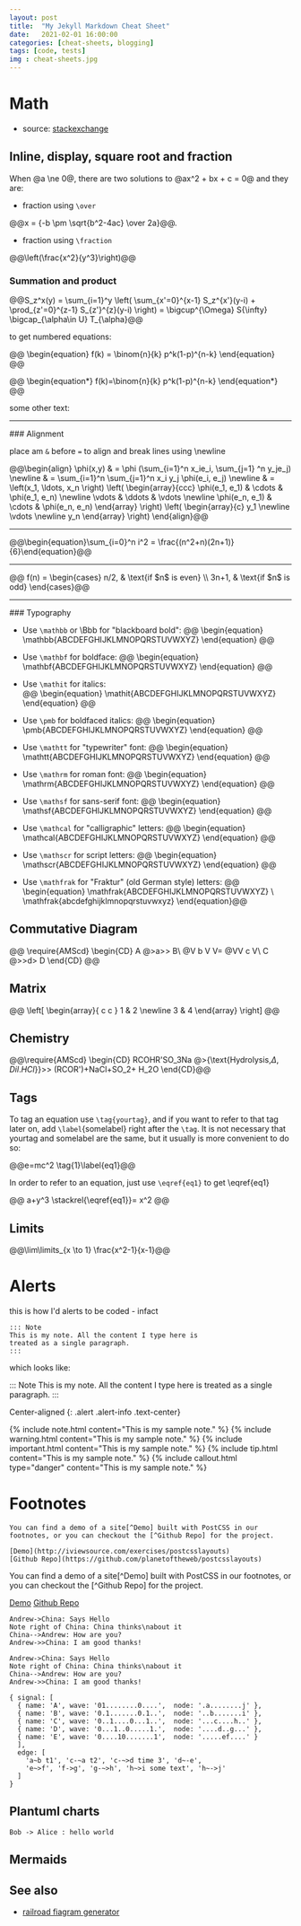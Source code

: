 ```yaml
---
layout: post
title:  "My Jekyll Markdown Cheat Sheet"
date:   2021-02-01 16:00:00
categories: [cheat-sheets, blogging]
tags: [code, tests]
img : cheat-sheets.jpg
---
```


# Math

- source: [stackexchange](https://math.meta.stackexchange.com/questions/5020/mathjax-basic-tutorial-and-quick-reference/30661#30661)

## Inline, display, square root and fraction

When @a \ne 0@, there are two solutions to @ax^2 + bx + c = 0@ and they are:

- fraction using `\over`

@@x = {-b \pm \sqrt{b^2-4ac} \over 2a}@@.

- fraction using `\fraction`

@@\left(\frac{x^2}{y^3}\right)@@	

### Summation and product

@@S_z^x(y) = \sum_{i=1}^y \left( \sum_{x'=0}^{x-1} S_z^{x'}(y-i) + \prod_{z'=0}^{z-1} S_{z'}^{z}(y-i) \right) = \bigcup^{\Omega} S{\infty} \bigcap_{\alpha\in U} T_{\alpha}@@

to get numbered equations:

@@
\begin{equation}
  f(k) = \binom{n}{k} p^k(1-p)^{n-k}
\end{equation}
@@

@@
\begin{equation*} 
    f(k)=\binom{n}{k} p^k(1-p)^{n-k}
  \end{equation*}
@@

some other text:
<hr>
### Alignment

  place am `&` before `=` to align and break lines using \newline 


@@\begin{align}
  \phi(x,y) & = \phi (\sum_{i=1}^n x_ie_i, \sum_{j=1} ^n y_je_j)  \newline
  & =  \sum_{i=1}^n \sum_{j=1}^n x_i y_j \phi(e_i, e_j) \newline
  & =  \left(x_1, \ldots, x_n \right) 
  \left( \begin{array}{ccc}
      \phi(e_1, e_1) & \cdots & \phi(e_1, e_n) \newline
      \vdots         & \ddots & \vdots         \newline
      \phi(e_n, e_1) & \cdots & \phi(e_n, e_n) \end{array} \right)
  \left( \begin{array}{c}  y_1 \newline
                      \vdots \newline 
                      y_n \end{array} \right)
  \end{align}@@
<hr>
@@\begin{equation}\sum_{i=0}^n i^2 = \frac{(n^2+n)(2n+1)}{6}\end{equation}@@
<hr>
@@
  f(n) =
\begin{cases}
n/2,  & \text{if $n$ is even} \\
3n+1, & \text{if $n$ is odd}
\end{cases}@@
<hr>
### Typography

- Use `\mathbb` or \Bbb for "blackboard bold":
@@
  \begin{equation}
  \mathbb{ABCDEFGHIJKLMNOPQRSTUVWXYZ}
  \end{equation}
@@
- Use `\mathbf` for boldface: 
@@
  \begin{equation}
  \mathbf{ABCDEFGHIJKLMNOPQRSTUVWXYZ}
  \end{equation}
@@
- Use `\mathit` for italics:  
@@
  \begin{equation}
  \mathit{ABCDEFGHIJKLMNOPQRSTUVWXYZ}
  \end{equation}
@@
- Use `\pmb` for boldfaced italics: 
@@
  \begin{equation}
  \pmb{ABCDEFGHIJKLMNOPQRSTUVWXYZ}
  \end{equation}
@@
- Use `\mathtt` for "typewriter" font: 
@@
  \begin{equation}
  \mathtt{ABCDEFGHIJKLMNOPQRSTUVWXYZ}
  \end{equation}
@@
- Use `\mathrm` for roman font: @@
  \begin{equation}
  \mathrm{ABCDEFGHIJKLMNOPQRSTUVWXYZ}
  \end{equation}
@@
- Use `\mathsf` for sans-serif font: 
@@
  \begin{equation}
  \mathsf{ABCDEFGHIJKLMNOPQRSTUVWXYZ}
  \end{equation}
@@

- Use `\mathcal` for "calligraphic" letters: 
@@
  \begin{equation}
  \mathcal{ABCDEFGHIJKLMNOPQRSTUVWXYZ}
  \end{equation}
@@

- Use `\mathscr` for script letters: 
@@
  \begin{equation}
  \mathscr{ABCDEFGHIJKLMNOPQRSTUVWXYZ}
  \end{equation}
@@

- Use `\mathfrak` for "Fraktur" (old German style) letters:
@@
\begin{equation}
  \mathfrak{ABCDEFGHIJKLMNOPQRSTUVWXYZ} \\
  \mathfrak{abcdefghijklmnopqrstuvwxyz}
\end{equation}@@

## Commutative Diagram
@@
\require{AMScd}
\begin{CD}
A @>a>> B\\
@V b V V= @VV c V\\
C @>>d> D
\end{CD}
@@

## Matrix

@@ \left[
  \begin{array}{ c c }
     1 & 2 \newline
     3 & 4
  \end{array} \right]
@@

## Chemistry

@@\require{AMScd}
\begin{CD}
  RCOHR'SO_3Na @>{\text{Hydrolysis,$\Delta, Dil.HCl$}}>> (RCOR')+NaCl+SO_2+ H_2O 
\end{CD}@@

## Tags
To tag an equation use `\tag{yourtag}`, and if you want to refer to that tag later on, add `\label`{somelabel} right after the `\tag`. It is not necessary that yourtag and somelabel are the same, but it usually is more convenient to do so:

@@e=mc^2 \tag{1}\label{eq1}@@

In order to refer to an equation, just use `\eqref{eq1}` to get \eqref{eq1}

@@ a+y^3 \stackrel{\eqref{eq1}}= x^2 @@

## Limits
@@\lim\limits_{x \to 1} \frac{x^2-1}{x-1}@@


# Alerts	

this is how I'd alerts to be coded - infact

```
::: Note 
This is my note. All the content I type here is 
treated as a single paragraph.
:::
```

which looks like: 

::: Note 
This is my note. All the content I type here is 
treated as a single paragraph.
:::

Center-aligned
{: .alert .alert-info .text-center}


{% include note.html content="This is my sample note." %}
{% include warning.html content="This is my sample note." %}
{% include important.html content="This is my sample note." %}
{% include tip.html content="This is my sample note." %}
{% include callout.html type="danger" content="This is my sample note." %}

# Footnotes

```
You can find a demo of a site[^Demo] built with PostCSS in our footnotes, or you can checkout the [^Github Repo] for the project.

[Demo](http://iviewsource.com/exercises/postcsslayouts)
[Github Repo](https://github.com/planetoftheweb/postcsslayouts)
```

You can find a demo of a site[^Demo] built with PostCSS in our footnotes, or you can checkout the [^Github Repo] for the project.

[Demo](http://iviewsource.com/exercises/postcsslayouts)
[Github Repo](https://github.com/planetoftheweb/postcsslayouts)

```sequence
Andrew->China: Says Hello
Note right of China: China thinks\nabout it
China-->Andrew: How are you?
Andrew->>China: I am good thanks!
```

```sequence{theme=hand}
Andrew->China: Says Hello
Note right of China: China thinks\nabout it
China-->Andrew: How are you?
Andrew->>China: I am good thanks!
```

```wavedrom
{ signal: [
  { name: 'A', wave: '01........0....',  node: '.a........j' },
  { name: 'B', wave: '0.1.......0.1..',  node: '..b.......i' },
  { name: 'C', wave: '0..1....0...1..',  node: '...c....h..' },
  { name: 'D', wave: '0...1..0.....1.',  node: '....d..g...' },
  { name: 'E', wave: '0....10.......1',  node: '.....ef....' }
  ],
  edge: [
    'a~b t1', 'c-~a t2', 'c-~>d time 3', 'd~-e',
    'e~>f', 'f->g', 'g-~>h', 'h~>i some text', 'h~->j'
  ]
}
```


## Plantuml charts 

```plantuml
Bob -> Alice : hello world
```

## Mermaids

## See also

- [railroad fiagram generator](https://www.bottlecaps.de/rr/ui)